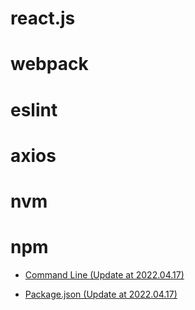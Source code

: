 # react.js

# webpack

# eslint

# axios

# nvm

# npm

* [Command Line (Update at 2022.04.17)](./npm/command_line.md )

* [Package.json (Update at 2022.04.17)](./npm/package.json.md )

